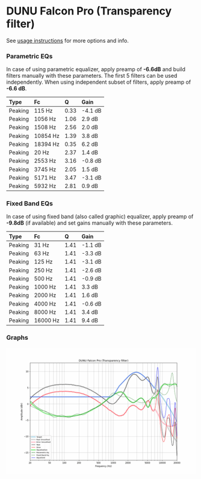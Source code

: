 # DUNU Falcon Pro (Transparency filter)
See [usage instructions](https://github.com/jaakkopasanen/AutoEq#usage) for more options and info.

### Parametric EQs
In case of using parametric equalizer, apply preamp of **-6.6dB** and build filters manually
with these parameters. The first 5 filters can be used independently.
When using independent subset of filters, apply preamp of **-6.6 dB**.

| Type    | Fc       |    Q | Gain    |
|:--------|:---------|:-----|:--------|
| Peaking | 115 Hz   | 0.33 | -4.1 dB |
| Peaking | 1056 Hz  | 1.06 | 2.9 dB  |
| Peaking | 1508 Hz  | 2.56 | 2.0 dB  |
| Peaking | 10854 Hz | 1.39 | 3.8 dB  |
| Peaking | 18394 Hz | 0.35 | 6.2 dB  |
| Peaking | 20 Hz    | 2.37 | 1.4 dB  |
| Peaking | 2553 Hz  | 3.16 | -0.8 dB |
| Peaking | 3745 Hz  | 2.05 | 1.5 dB  |
| Peaking | 5171 Hz  | 3.47 | -3.1 dB |
| Peaking | 5932 Hz  | 2.81 | 0.9 dB  |

### Fixed Band EQs
In case of using fixed band (also called graphic) equalizer, apply preamp of **-9.8dB**
(if available) and set gains manually with these parameters.

| Type    | Fc       |    Q | Gain    |
|:--------|:---------|:-----|:--------|
| Peaking | 31 Hz    | 1.41 | -1.1 dB |
| Peaking | 63 Hz    | 1.41 | -3.3 dB |
| Peaking | 125 Hz   | 1.41 | -3.1 dB |
| Peaking | 250 Hz   | 1.41 | -2.6 dB |
| Peaking | 500 Hz   | 1.41 | -0.9 dB |
| Peaking | 1000 Hz  | 1.41 | 3.3 dB  |
| Peaking | 2000 Hz  | 1.41 | 1.6 dB  |
| Peaking | 4000 Hz  | 1.41 | -0.6 dB |
| Peaking | 8000 Hz  | 1.41 | 3.4 dB  |
| Peaking | 16000 Hz | 1.41 | 9.4 dB  |

### Graphs
![](./DUNU%20Falcon%20Pro%20(Transparency%20filter).png)